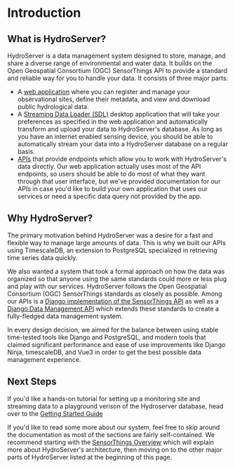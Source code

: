 # Introduction

## What is HydroServer?

HydroServer is a data management system designed to store, manage, and
share a diverse range of environmental and water data. It builds on the
Open Geospatial Consortium (OGC) SensorThings API to provide a standard
and reliable way for you to handle your data. It consists of three major parts:

- A [web application](/apps/data-management-app.md) where you can register and manage your
  observational sites, define their metadata, and view and download public hydrological data.
- A [Streaming Data Loader (SDL)](loading-data.md) desktop application that will take your preferences as specified in the web application
  and automatically transform and upload your data to HydroServer's database. As long as you have an
  internet enabled sensing device, you should be able to automatically stream your data into a HydroServer database on a regular basis.
- [APIs](/api/data-management-api.md) that provide endpoints which allow you to work with HydroServer's data directly. Our web application
  actually uses most of the API endpoints, so users should be able to do most of what they want through that user interface, but we've provided
  documentation for our APIs in case you'd like to build your own application that uses our services or need a specific data query not provided by the app.

## Why HydroServer?

The primary motivation behind HydroServer was a desire for a fast and flexible way to manage
large amounts of data. This is why we built our APIs using TimescaleDB, an extension to PostgreSQL
specialized in retrieving time series data quickly.

We also wanted a system that took a formal approach on how the data was organized so that anyone using the same
standards could more or less plug and play with our services. HydroServer follows the Open Geospatial Consortium (OGC) SensorThings
standards as closely as possible. Among our APIs is a [Django implementation of the SensorThings API](/api/sensor-things-api.md)
as well as a [Django Data Management API](/api/data-management-api.md) which extends these standards to create a fully-fledged data management system.

In every design decision, we aimed for the balance between using stable time-tested tools like Django and PostgreSQL, and modern tools
that claimed significant performance and ease of use improvements like Django Ninja, timescaleDB, and Vue3 in order to get the
best possible data management experience.

## Next Steps

If you'd like a hands-on tutorial for setting up a monitoring site and streaming data to a playground verison of the Hydroserver database, head over to the
[Getting Started Guide](getting-started.md)

If you'd like to read some more about our system, feel free to skip around the documentation as most of the sections are fairly self-contained.
We recommend starting with the [SensorThings Overview](/guide/sensor-things.md) which will explain more about HydroServer's architecture, then moving on to
the other major parts of HydroServer listed at the beginning of this page.
